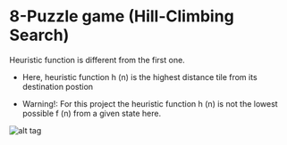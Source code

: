 # 8-Puzzle game (Hill-Climbing Search)

Heuristic function is different from the first one.

* Here, heuristic function h (n) is the highest distance tile from its destination postion


* Warning!: For this project the heuristic function h (n) is not the lowest possible f (n) from a given state here.


![alt tag](https://4.bp.blogspot.com/-AMVzc4XH7Fs/WLclyFzZnPI/AAAAAAAAAdo/PGLJHQooNpQr7HHaozR1Qb1L-gX9P7KfwCLcB/s320/hsc1.png)

